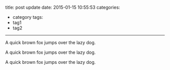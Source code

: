 title: post update
date: 2015-01-15 10:55:53
categories:
- category
tags:
- tag1
- tag2
---
A quick brown fox jumps over the lazy dog.

A quick brown fox jumps over the lazy dog.

A quick brown fox jumps over the lazy dog.
